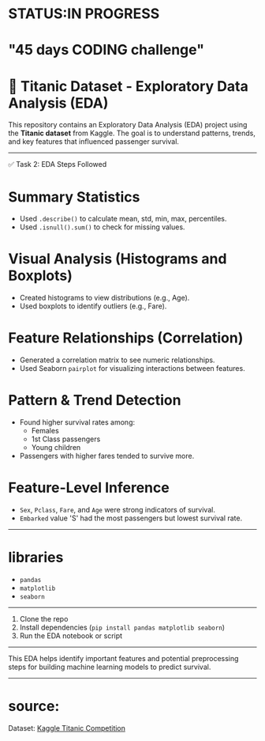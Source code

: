 # STATUS:IN PROGRESS
# "45 days CODING challenge"

# 🚢 Titanic Dataset - Exploratory Data Analysis (EDA)

This repository contains an Exploratory Data Analysis (EDA) project using the **Titanic dataset** from Kaggle. The goal is to understand patterns, trends, and key features that influenced passenger survival.

---

✅ Task 2: EDA Steps Followed

# Summary Statistics
- Used `.describe()` to calculate mean, std, min, max, percentiles.
- Used `.isnull().sum()` to check for missing values.

# Visual Analysis (Histograms and Boxplots)
- Created histograms to view distributions (e.g., Age).
- Used boxplots to identify outliers (e.g., Fare).

# Feature Relationships (Correlation)
- Generated a correlation matrix to see numeric relationships.
- Used Seaborn `pairplot` for visualizing interactions between features.

# Pattern & Trend Detection
- Found higher survival rates among:
  - Females
  - 1st Class passengers
  - Young children
- Passengers with higher fares tended to survive more.

# Feature-Level Inference
- `Sex`, `Pclass`, `Fare`, and `Age` were strong indicators of survival.
- `Embarked` value 'S' had the most passengers but lowest survival rate.

---

# libraries
- `pandas`
- `matplotlib`
- `seaborn`

---


1. Clone the repo  
2. Install dependencies (`pip install pandas matplotlib seaborn`)  
3. Run the EDA notebook or script

---



This EDA helps identify important features and potential preprocessing steps for building machine learning models to predict survival.

---

# source:
Dataset: [Kaggle Titanic Competition](https://www.kaggle.com/competitions/titanic)

